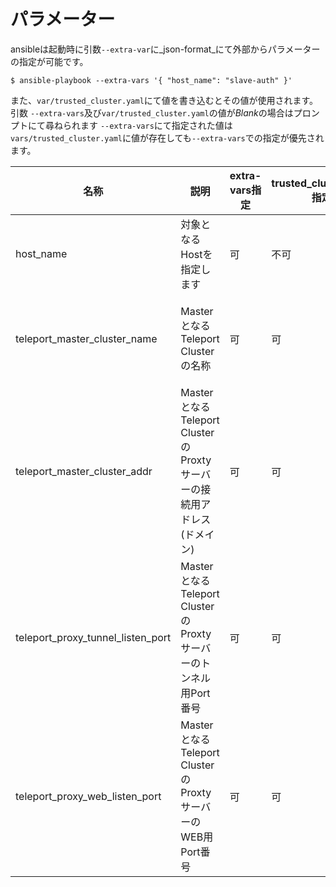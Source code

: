 # パラメーター
ansibleは起動時に引数`--extra-var`に_json-format_にて外部からパラメーターの指定が可能です。
```
$ ansible-playbook --extra-vars '{ "host_name": "slave-auth" }'
```
また、`var/trusted_cluster.yaml`にて値を書き込むとその値が使用されます。  
引数 `--extra-vars`及び`var/trusted_cluster.yaml`の値が*Blank*の場合はプロンプトにて尋ねられます
`--extra-vars`にて指定された値は`vars/trusted_cluster.yaml`に値が存在しても`--extra-vars`での指定が優先されます。


| 名称 | 説明 | extra-vars指定 | trusted_cluster.yaml指定 | prompt |
| --- | --- | --- | --- | --- |
| host_name | 対象となるHostを指定します | 可 | 不可 | 不可 |
| teleport_master_cluster_name | MasterとなるTeleport Clusterの名称 | 可 | 可 | Enter the Master teleport trusted cluster name |
| teleport_master_cluster_addr | MasterとなるTeleport ClusterのProxtyサーバーの接続用アドレス(ドメイン) | 可 | 可 | Enter the Master teleport proxy server IPv4 address |
| teleport_proxy_tunnel_listen_port | MasterとなるTeleport ClusterのProxtyサーバーのトンネル用Port番号 | 可 | 可 | Enter the Master teleport proxy tunnel port |
| teleport_proxy_web_listen_port| MasterとなるTeleport ClusterのProxtyサーバーのWEB用Port番号 | 可 | 可 | Enter the Master teleport proxy web port |
